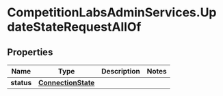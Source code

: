 # CompetitionLabsAdminServices.UpdateStateRequestAllOf

## Properties

Name | Type | Description | Notes
------------ | ------------- | ------------- | -------------
**status** | [**ConnectionState**](ConnectionState.md) |  | 


